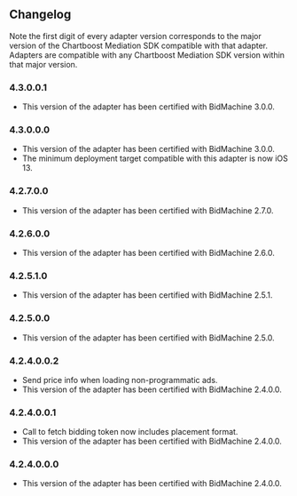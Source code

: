 ## Changelog

Note the first digit of every adapter version corresponds to the major version of the Chartboost Mediation SDK compatible with that adapter. 
Adapters are compatible with any Chartboost Mediation SDK version within that major version.

### 4.3.0.0.1
- This version of the adapter has been certified with BidMachine 3.0.0.

### 4.3.0.0.0
- This version of the adapter has been certified with BidMachine 3.0.0.
- The minimum deployment target compatible with this adapter is now iOS 13.

### 4.2.7.0.0
- This version of the adapter has been certified with BidMachine 2.7.0.

### 4.2.6.0.0
- This version of the adapter has been certified with BidMachine 2.6.0.

### 4.2.5.1.0
- This version of the adapter has been certified with BidMachine 2.5.1.

### 4.2.5.0.0
- This version of the adapter has been certified with BidMachine 2.5.0.

### 4.2.4.0.0.2
- Send price info when loading non-programmatic ads.
- This version of the adapter has been certified with BidMachine 2.4.0.0.

### 4.2.4.0.0.1
- Call to fetch bidding token now includes placement format.
- This version of the adapter has been certified with BidMachine 2.4.0.0.

### 4.2.4.0.0.0
- This version of the adapter has been certified with BidMachine 2.4.0.0.
